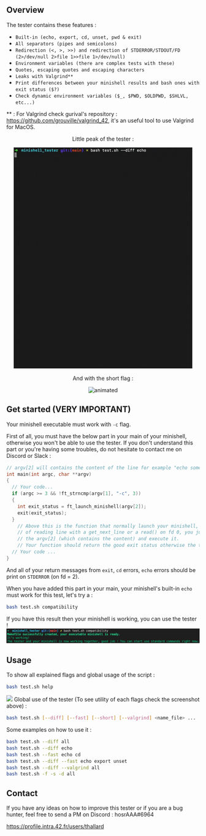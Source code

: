 ## Overview

The tester contains these features :
- ``Built-in (echo, export, cd, unset, pwd & exit)``
- ``All separators (pipes and semicolons)``
- ``Redirection (<, >, >>) and redirection of STDERROR/STDOUT/FD (2>/dev/null 2>file 1>>file 1>/dev/null)``
- ``Environment variables (there are complex tests with these)``
- ``Quotes, escaping quotes and escaping characters``
- ``Leaks with Valgrind**``
- ``Print differences between your minishell results and bash ones with exit status ($?)``
- ``Check dynamic environment variables ($_, $PWD, $OLDPWD, $SHLVL, etc...)``

** : For Valgrind check gurival's repository : https://github.com/grouville/valgrind_42, it's an useful tool to use Valgrind for MacOS.
<p align="center">Little peak of the tester :</p>
<p align="center">
  <img src="tmp/preview.gif" alt="animated" />
</p>
<p align="center">And with the short flag :</p>
<p align="center">
    <img src="https://i.gyazo.com/329fd26a0abc17e26f308aaa77a1d78f.gif" alt="animated" />
</p>

## Get started (VERY IMPORTANT)
Your minishell executable must work with ``-c`` flag.

First of all, you must have the below part in your main of your minishell, otherwise you won't be able to use the tester.
If you don't understand this part or you're having some troubles, do not hesitate to contact me on Discord or Slack :
```cpp
// argv[2] will contains the content of the line for example "echo something ; ls -la" 
int main(int argc, char **argv)
{
  // Your code...
  if (argc >= 3 && !ft_strncmp(argv[1], "-c", 3))
  {
    int exit_status = ft_launch_minishell(argv[2]);
    exit(exit_status);
  }
    // Above this is the function that normally launch your minishell, instead 
    // of reading line with a get_next_line or a read() on fd 0, you just have to get
    // the argv[2] (which contains the content) and execute it.
    // Your function should return the good exit status otherwise the tests may be considered as false.
  // Your code ...
}
```
And all of your return messages from ``exit``, ``cd`` errors, ``echo`` errors should be print on ``STDERROR`` (on fd = 2).


When you have added this part in your main, your minishell's built-in ``echo`` must work for this test, let's try a :
```bash
bash test.sh compatibility
```
If you have this result then your minishell is working, you can use the tester !
![](tmp/compatibility.png)
## Usage

To show all explained flags and global usage of the script :
```bash
bash test.sh help 
```
![](https://i.gyazo.com/8a8633c2e7ea7ebf9370f156eda45ab7.png)
Global use of the tester (To see utility of each flags check the screenshot above) :
```bash
bash test.sh [--diff] [--fast] [--short] [--valgrind] <name_file> ...
```
Some examples on how to use it :
```bash
bash test.sh --diff all
bash test.sh --diff echo 
bash test.sh --fast echo cd
bash test.sh --diff --fast echo export unset
bash test.sh --diff --valgrind all
bash test.sh -f -s -d all

```

## Contact
If you have any ideas on how to improve this tester or if you are a bug hunter, feel free to send a PM on Discord : hosrAAA#6964

https://profile.intra.42.fr/users/thallard
